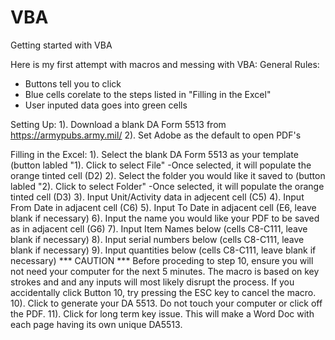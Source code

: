 # VBA
Getting started with VBA

Here is my first attempt with macros and messing with VBA:
General Rules:
- Buttons tell you to click
- Blue cells corelate to the steps listed in "Filling in the Excel"
- User inputed data goes into green cells

Setting Up:
1). Download a blank DA Form 5513 from https://armypubs.army.mil/
2). Set Adobe as the default to open PDF's

Filling in the Excel:
1). Select the blank DA Form 5513 as your template (button labled "1). Click to select File"
  -Once selected, it will populate the orange tinted cell (D2)
2). Select the folder you would like it saved to (button labled "2). Click to select Folder"
  -Once selected, it will populate the orange tinted cell (D3)
3). Input Unit/Activity data in adjecent cell (C5)
4). Input From Date in adjacent cell (C6)
5). Input To Date in adjacent cell (E6, leave blank if necessary)
6). Input the name you would like your PDF to be saved as in adjacent cell (G6)
7). Input Item Names below (cells C8-C111, leave blank if necessary)
8). Input serial numbers below (cells C8-C111, leave blank if necessary)
9). Input quantities below (cells C8-C111, leave blank if necessary)
*** CAUTION *** Before proceding to step 10, ensure you will not need your computer for the next 5 minutes. The macro is based on key strokes and
  and any inputs will most likely disrupt the process. If you accidentally click Button 10, try pressing the ESC key to cancel the macro. 
10). Click to generate your DA 5513. Do not touch your computer or click off the PDF.
11). Click for long term key issue. This will make a Word Doc with each page having its own unique DA5513. 
